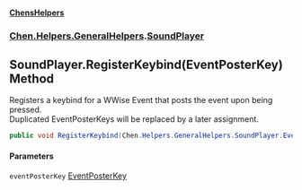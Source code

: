 #### [ChensHelpers](index 'index')
### [Chen.Helpers.GeneralHelpers](Chen_Helpers_GeneralHelpers 'Chen.Helpers.GeneralHelpers').[SoundPlayer](Chen_Helpers_GeneralHelpers_SoundPlayer 'Chen.Helpers.GeneralHelpers.SoundPlayer')
## SoundPlayer.RegisterKeybind(EventPosterKey) Method
Registers a keybind for a WWise Event that posts the event upon being pressed.  
Duplicated EventPosterKeys will be replaced by a later assignment.  
```csharp
public void RegisterKeybind(Chen.Helpers.GeneralHelpers.SoundPlayer.EventPosterKey eventPosterKey);
```
#### Parameters
<a name='Chen_Helpers_GeneralHelpers_SoundPlayer_RegisterKeybind(Chen_Helpers_GeneralHelpers_SoundPlayer_EventPosterKey)_eventPosterKey'></a>
`eventPosterKey` [EventPosterKey](Chen_Helpers_GeneralHelpers_SoundPlayer_EventPosterKey 'Chen.Helpers.GeneralHelpers.SoundPlayer.EventPosterKey')  
  
